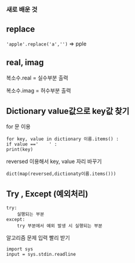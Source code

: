 ### 새로 배운 것

## replace

`'apple'.replace('a','')` => pple

## real, imag

복소수.real = 실수부분 출력

복소수.imag = 허수부분 출력

## Dictionary value값으로 key값 찾기

for 문 이용

```
for key, value in dictionary 이름.items() :
if value =='    ' :
print(key)
```

reversed 이용해서 key, value 자리 바꾸기

```
dict(map(reversed,dictionaty이름.items()))
```

## Try , Except (예외처리)

```
try:
	실행되는 부분
except:
	try 부분에서 예외 발생 시 실행되는 부분
```



알고리즘 문제 입력 빨리 받기

```
import sys
input = sys.stdin.readline

```



​       



